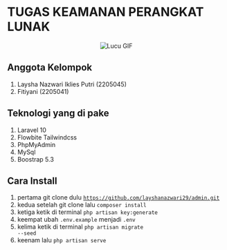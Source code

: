 <h1>TUGAS KEAMANAN PERANGKAT LUNAK</h1>

<div align="center">
    <img src="https://media.giphy.com/media/ZqlvCTNHpqrio/giphy.gif" alt="Lucu GIF">
</div>

## Anggota Kelompok

1. Laysha Nazwari Iklies Putri (2205045)
2. Fitiyani (2205041)

## Teknologi yang di pake

1. Laravel 10
2. Flowbite Tailwindcss
3. PhpMyAdmin
4. MySql
5. Boostrap 5.3

## Cara Install

1. pertama git clone dulu <code>https://github.com/layshanazwari29/admin.git</code>
2. kedua setelah git clone lalu <code>composer install</code>
3. ketiga ketik di terminal <code>php artisan key:generate</code>
4. keempat ubah <code>.env.example</code> menjadi <code>.env</code>
5. kelima ketik di terminal <code>php artisan migrate --seed</code>
6. keenam lalu <code>php artisan serve</code>
